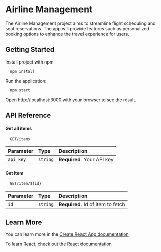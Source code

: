 # Airline Management

The Airline Management project aims to streamline flight scheduling and seat reservations. The app will provide features such as personalized booking options to enhance the travel experience for users.


## Getting Started

Install project with npm

```bash
  npm install
```
Run the application:
```bash
  npm start
``` 
Open http://localhost:3000 with your browser to see the result.
## API Reference

#### Get all items

```http
  GET/items
```

| Parameter | Type     | Description                |
| :-------- | :------- | :------------------------- |
| `api_key` | `string` | **Required**. Your API key |

#### Get item

```http
  GET/item/${id}
```

| Parameter | Type     | Description                       |
| :-------- | :------- | :-------------------------------- |
| `id`      | `string` | **Required**. Id of item to fetch |




## Learn More

You can learn more in the [Create React App documentation](https://create-react-app.dev/docs/getting-started/)

To learn React, check out the [React documentation](https://react.dev/)
